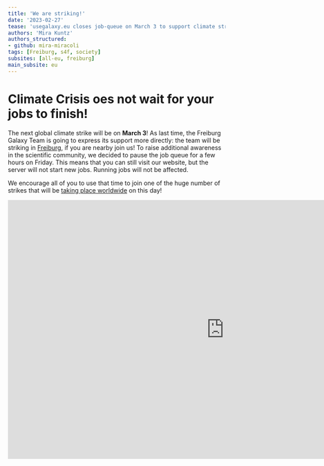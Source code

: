 ```yaml
---
title: 'We are striking!'
date: '2023-02-27'
tease: 'usegalaxy.eu closes job-queue on March 3 to support climate strike'
authors: 'Mira Kuntz'
authors_structured:
- github: mira-miracoli
tags: [Freiburg, s4f, society]
subsites: [all-eu, freiburg]
main_subsite: eu
---
```

# Climate Crisis oes not wait for your jobs to finish!
The next global climate strike will be on **March 3**! As last time, the Freiburg Galaxy Team is going to express its support more directly: the team will be striking in [Freiburg](https://freiburgforfuture.de/03-03/), if you are nearby join us!
To raise additional awareness in the scientific community, we decided to pause the job queue for a few hours on Friday. 
This means that you can still visit our website, but the server will not start new jobs. Running jobs will not be affected.

We encourage all of you to use that time to join one of the huge number of strikes that will be [taking place worldwide](https://fridaysforfuture.org/march-3/) on this day!

<div class="multiple-img">
    <iframe width="1000" height="600" src="https://globalclimatestrike.net/#map" frameborder="0" allowfullscreen></iframe>
</div>

